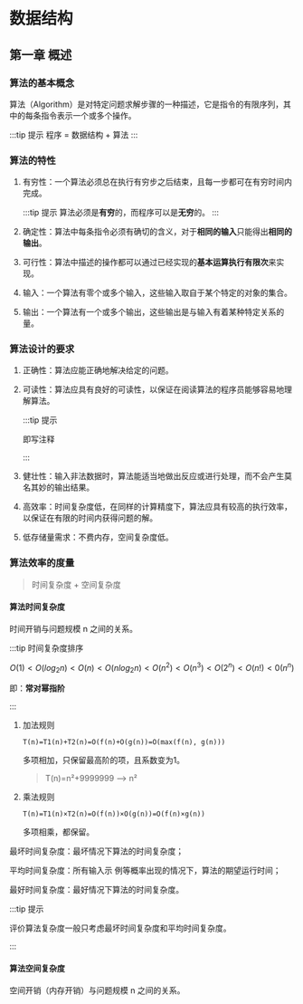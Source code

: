 # 数据结构

## 第一章 概述

### 算法的基本概念

算法（Algorithm）是对特定问题求解步骤的一种描述，它是指令的有限序列，其中的每条指令表示一个或多个操作。

:::tip 提示
程序 = 数据结构 + 算法
:::

### 算法的特性

1. 有穷性：一个算法必须总在执行有穷步之后结束，且每一步都可在有穷时间内完成。

   :::tip 提示
   算法必须是**有穷**的，而程序可以是**无穷**的。
   :::

2. 确定性：算法中每条指令必须有确切的含义，对于**相同的输入**只能得出**相同的输出**。

3. 可行性：算法中描述的操作都可以通过已经实现的**基本运算执行有限次**来实现。

4. 输入：一个算法有零个或多个输入，这些输入取自于某个特定的对象的集合。

5. 输出：一个算法有一个或多个输出，这些输出是与输入有着某种特定关系的量。

### 算法设计的要求

1. 正确性：算法应能正确地解决给定的问题。

2. 可读性：算法应具有良好的可读性，以保证在阅读算法的程序员能够容易地理解算法。

   :::tip 提示

   即写注释

   :::

3. 健壮性：输入非法数据时，算法能适当地做出反应或进行处理，而不会产生莫名其妙的输出结果。

4. 高效率：时间复杂度低，在同样的计算精度下，算法应具有较高的执行效率，以保证在有限的时间内获得问题的解。

5. 低存储量需求：不费内存，空间复杂度低。

### 算法效率的度量

> 时间复杂度 + 空间复杂度

#### 算法时间复杂度

时间开销与问题规模 n 之间的关系。

:::tip 时间复杂度排序

$$
O(1) < O(log_2n) < O(n) < O(nlog_2n) < O(n^2) < O(n^3) < O(2^n) < O(n!) < 0(n^n)
$$

即：**常对幂指阶**

:::

1. 加法规则

   `T(n)=T1(n)+T2(n)=O(f(n)+O(g(n))=O(max(f(n), g(n)))`

   多项相加，只保留最高阶的项，且系数变为1。

   > T(n)=n²+9999999 --> n²

2. 乘法规则

   `T(n)=T1(n)×T2(n)=O(f(n))×O(g(n))=O(f(n)×g(n))`

   多项相乘，都保留。

最坏时间复杂度：最坏情况下算法的时间复杂度；

平均时间复杂度：所有输入示 例等概率出现的情况下，算法的期望运行时间；

最好时间复杂度：最好情况下算法的时间复杂度。

:::tip 提示

评价算法复杂度一般只考虑最坏时间复杂度和平均时间复杂度。

:::

#### 算法空间复杂度

空间开销（内存开销）与问题规模 n 之间的关系。

